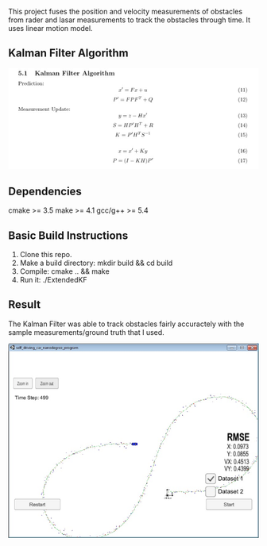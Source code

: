 This project fuses the position and velocity measurements of obstacles from rader and lasar measurements to track the obstacles through time. It uses linear motion model. 

[//]: # (Image References)

[image1]: ./resources/kf_algorithm.jpg 
[image2]: ./resources/test.jpg 

## Kalman Filter Algorithm 

![alt text][image1]


## Dependencies

cmake >= 3.5
make >= 4.1
gcc/g++ >= 5.4


## Basic Build Instructions

1. Clone this repo.
2. Make a build directory: mkdir build && cd build
3. Compile: cmake .. && make
4. Run it: ./ExtendedKF


## Result
The Kalman Filter was able to track obstacles fairly accuractely with the sample measurements/ground truth that I used.

![alt text][image2]

